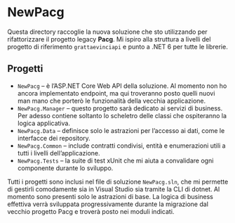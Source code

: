 # NewPacg

Questa directory raccoglie la nuova soluzione che sto utilizzando per rifattorizzare il progetto legacy **Pacg**. Mi ispiro alla struttura a livelli del progetto di riferimento `grattaevinciapi` e punto a .NET 6 per tutte le librerie.

## Progetti

- `NewPacg` – è l’ASP.NET Core Web API della soluzione. Al momento non ho ancora implementato endpoint, ma qui troveranno posto quelli nuovi man mano che porterò le funzionalità della vecchia applicazione.
- `NewPacg.Manager` – questo progetto sarà dedicato ai servizi di business. Per adesso contiene soltanto lo scheletro delle classi che ospiteranno la logica applicativa.
- `NewPacg.Data` – definisce solo le astrazioni per l’accesso ai dati, come le interfacce dei repository.
- `NewPacg.Common` – include contratti condivisi, entità e enumerazioni utili a tutti i livelli dell’applicazione.
- `NewPacg.Tests` – la suite di test xUnit che mi aiuta a convalidare ogni componente durante lo sviluppo.

Tutti i progetti sono inclusi nel file di soluzione `NewPacg.sln`, che mi permette di gestirli comodamente sia in Visual Studio sia tramite la CLI di dotnet. Al momento sono presenti solo le astrazioni di base. La logica di business effettiva verrà sviluppata progressivamente durante la migrazione dal vecchio progetto Pacg e troverà posto nei moduli indicati.

